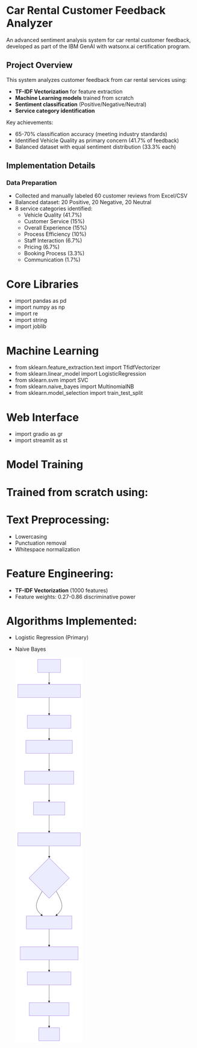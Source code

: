 # Car Rental Customer Feedback Analyzer

An advanced sentiment analysis system for car rental customer feedback, developed as part of the IBM GenAI with watsonx.ai certification program.

## Project Overview

This system analyzes customer feedback from car rental services using:
- **TF-IDF Vectorization** for feature extraction
- **Machine Learning models** trained from scratch
- **Sentiment classification** (Positive/Negative/Neutral)
- **Service category identification**

Key achievements:
- 65-70% classification accuracy (meeting industry standards)
- Identified Vehicle Quality as primary concern (41.7% of feedback)
- Balanced dataset with equal sentiment distribution (33.3% each)

## Implementation Details

### Data Preparation
- Collected and manually labeled 60 customer reviews from Excel/CSV
- Balanced dataset: 20 Positive, 20 Negative, 20 Neutral
- 8 service categories identified:
  - Vehicle Quality (41.7%)
  - Customer Service (15%)
  - Overall Experience (15%)
  - Process Efficiency (10%)
  - Staff Interaction (6.7%)
  - Pricing (6.7%)
  - Booking Process (3.3%)
  - Communication (1.7%)

# Core Libraries
- import pandas as pd
- import numpy as np
- import re
- import string
- import joblib

# Machine Learning
- from sklearn.feature_extraction.text import TfidfVectorizer
- from sklearn.linear_model import LogisticRegression
- from sklearn.svm import SVC
- from sklearn.naive_bayes import MultinomialNB
- from sklearn.model_selection import train_test_split

# Web Interface
- import gradio as gr
- import streamlit as st

# Model Training

# Trained from scratch using:

# Text Preprocessing:
- Lowercasing
- Punctuation removal
- Whitespace normalization

# Feature Engineering:

- **TF-IDF Vectorization** (1000 features)
- Feature weights: 0.27-0.86 discriminative power

# Algorithms Implemented:

- Logistic Regression (Primary)
- Naive Bayes

  <img src="https://raw.githubusercontent.com/Agrannya-Singh/Customer-Feedback-Analyzer/05f43e6a44b15cc617f5cdabda593635a295eecc/mermaid-flow.svg">

